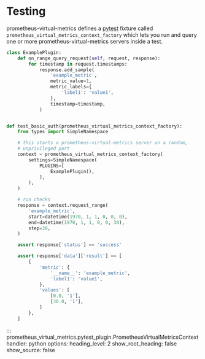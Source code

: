 # Testing

prometheus-virtual-metrics defines a [pytest](https://docs.pytest.org/) fixture
called `prometheus_virtual_metrics_context_factory` which lets you run and
query one or more prometheus-virtual-metrics servers inside a test.

```python
class ExamplePlugin:
    def on_range_query_request(self, request, response):
        for timestamp in request.timestamps:
            response.add_sample(
                'example_metric',
                metric_value=1,
                metric_labels={
                    'label1': 'value1',
                },
                timestamp=timestamp,
            )


def test_basic_auth(prometheus_virtual_metrics_context_factory):
    from types import SimpleNamespace

    # this starts a prometheus-virtual-metrics server on a random,
    # unprivileged port
    context = prometheus_virtual_metrics_context_factory(
        settings=SimpleNamespace(
            PLUGINS=[
                ExamplePlugin(),
            ],
        ),
    )

    # run checks
    response = context.request_range(
        'example_metric',
        start=datetime(1970, 1, 1, 0, 0, 0),
        end=datetime(1970, 1, 1, 0, 0, 30),
        step=30,
    )

    assert response['status'] == 'success'

    assert response['data']['result'] == [
        {
            'metric': {
                '__name__': 'example_metric',
                'label1': 'value1',
            },
            'values': [
                [0.0, '1'],
                [30.0, '1'],
            ]
        },
    ]
```

::: prometheus_virtual_metrics.pytest_plugin.PrometheusVirtualMetricsContext
    handler: python
    options:
      heading_level: 2
      show_root_heading: false
      show_source: false
